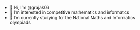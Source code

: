 - 👋 Hi, I’m @grajak06
- 👀 I’m interested in competitive mathematics and informatics
- 🌱 I’m currently studying for the National Maths and Informatics olympiads

<!---
grajak06/grajak06 is a ✨ special ✨ repository because its `README.md` (this file) appears on your GitHub profile.
You can click the Preview link to take a look at your changes.
--->

